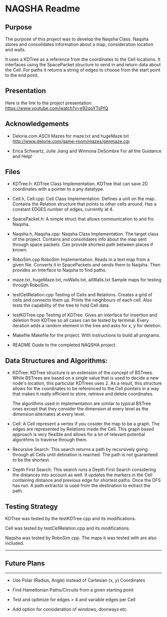 # NAQSHA Readme

## Purpose

The purpose of this project was to develop the Naqsha Class. Naqsha stores and
consolidates information about a map, consideration location and walls.

It uses a KDTree as a reference from the coordinates to the Cell locations. It
interfaces using the SpacePacket structure to send in and return data about the
Cell. For paths it returns a string of edges to choose from the start point to
the end point.

## Presentation
Here is the link to the project presentation: 
		https://www.youtube.com/watch?v=e92qoYTsPfQ


## Acknowledgements

* Delorie.com
	ASCII Mazes for maze.txt and hugeMaze.txt
	http://www.delorie.com/game-room/mazes/genmaze.cgi

* Erica Schwartz, Julie Jiang and Winnona DeSombre
	For all the Guidance and Help!

## Files

* KDTree.h:
	KDTree Class Implementation. KDTree that can save 2D coordinates with a 
	pointer to a any datatype.

* Cell.h, Cell.cpp:
	Cell Class Implementation. Defines a unit on the map. Contains the Relation
	structure that points to other cells around. Has a constant EDGES number of
	edges, currently at 4.

* SpacePacket.h:
	A simple struct that allows communication to and fro Naqsha.

* Naqsha.h, Naqsha.cpp:
	Naqsha Class Implementation. The target class of the project. Contains and
	consolidates info about the map sent through space packets. Can provide 
	shortest path between places if known.

* RoboSim.cpp
	RoboSim Implementation. Reads in a text map from a given file. Converts it 
	in SpacePackets and sends them to Naqsha. Then provides an interface to 
	Naqsha to find paths.

* maze.txt, hugeMaze.txt, noWalls.txt, allWalls.txt
	Sample maps for testing through RoboSim.

* testCellRelation.cpp
	Testing of Cells and Relations. Creates a grid of cells and connects them 
	up. Prints the neighbours of each cell. Also tests the capability of the
	tree to hold Cell data.

* testKDTree.cpp
	Testing of KDTree. Gives an interface for insertion and deletion from KDTree
	so all cases can be tested by terminal. Every iteration adds a random 
	element in the tree and asks for x, y for deletion.

* Makefile
	Makefile for the project. With instructions to build all programs.

* README
	Guide to the completed NAQSHA project.

## Data Structures and Algorithms:

* KDTree:
	KDTree structure is an extension of the concept of BSTrees. While BSTrees
	are based on a single value that is used to decide a new node's location, 
	this particular KDTrees uses 2. As a result, this structure allows for the
	coordinates to be referenced to the Cell pointers in a way that makes it 
	really efficient to store, retrieve and delete coordinates. 

	The algorithms used in implementation are similar to typical BSTree ones
	except that they consider the dimension at every level as the dimension 
	alternates at every level.

* Cell:
	A Cell represent a vertex if you cosider the map to be a graph. The edges
	are represented by Relations inside the Cell. This graph based approach is
	very flexible and allows for a lot of relevant potential algorithms to 
	traverse through them.

* Recursive Search: 
	This search returns a path by recursively going through all Cells until
	detination is reached. The path is not guaranteed to be the shortest.

* Depth First Search:
	This search runs a Depth First Search considering the distances into account
	as well. It updates the markers in the Cell containing distance and previous
	edge for shortest paths. Once the DFS has run. A path extractor is used from
	the destination to extract the path.

## Testing Strategy

KDTree was tested by the testKDTree.cpp and its modifications.

Cell was tested by testCellRelation.cpp and its modifications.

Naqsha was tested by RoboSim.cpp. The maps it was tested with are also included.


*******************
## Future Plans
*******************

* Use Polar (Radius, Angle) instead of Cartesian (x, y) Coordinates

* Find Hameltonian Paths/Circuits from a given starting point

* Test and optimize for edges > 4 and variable edges per Cell

* Add option for consideration of windows, doorways etc.

